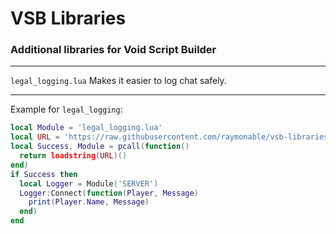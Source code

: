 # VSB Libraries

### Additional libraries for Void Script Builder

***
`legal_logging.lua`
Makes it easier to log chat safely.
***

Example for `legal_logging`:
```lua
local Module = 'legal_logging.lua'
local URL = 'https://raw.githubusercontent.com/raymonable/vsb-libraries/main/lib/'..Module
local Success, Module = pcall(function()
  return loadstring(URL)()
end)
if Success then
  local Logger = Module('SERVER')
  Logger:Connect(function(Player, Message)
    print(Player.Name, Message)
  end)
end
```
